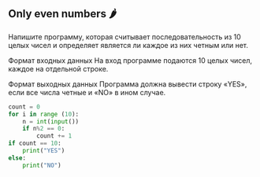 ## Only even numbers 🌶️
Напишите программу, которая считывает последовательность из 10 целых чисел и определяет является ли каждое из них четным или нет.

Формат входных данных
На вход программе подаются 10 целых чисел, каждое на отдельной строке.

Формат выходных данных
Программа должна вывести строку «YES», если все числа четные и «NO» в ином случае.

```python
count = 0
for i in range (10):
    n = int(input())
    if n%2 == 0:
        count += 1
if count == 10:
    print("YES")
else:
    print("NO")
```